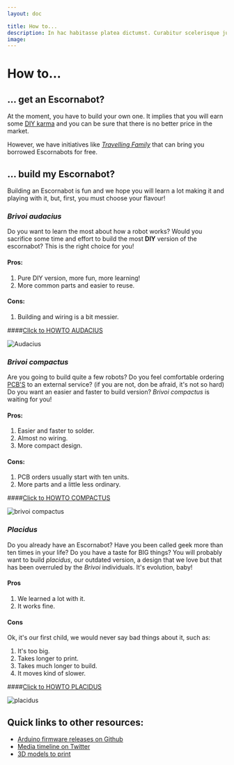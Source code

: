 ```yaml
---
layout: doc

title: How to...
description: In hac habitasse platea dictumst. Curabitur scelerisque justo vitae nunc ultrices.
image: 
---
```


# How to...

## ... get an Escornabot? 

At the moment, you have to build your own one. It implies that you will earn some [DIY karma][DIY01] and you can be sure that there is no better price in the market.

However, we have initiatives like [*Travelling Family*][TRA01] that can bring you borrowed Escornabots for free.


## ... build my Escornabot?

Building an Escornabot is fun and we hope you will learn a lot making it and playing with it, but, first, you must choose your flavour!

### *Brivoi audacius*
Do you want to learn the most about how a robot works? Would you sacrifice some time and effort to build the most **DIY** version of the escornabot? This is the right choice for you!

#### Pros:
1. Pure DIY version, more fun, more learning!
2. More common parts and easier to reuse.

#### Cons:
1. Building and wiring is a bit messier.

####[ClIck to HOWTO AUDACIUS][GUI01]

![Audacius][AUD01]

### *Brivoi compactus*
Are you going to build quite a few robots? Do you feel comfortable ordering [PCB'S][PCB01] to an external service? (if you are not, don be afraid, it's not so hard) Do you want an easier and faster to build version? *Brivoi compactus*  is waiting for you!

#### Pros:
1. Easier and faster to solder.
2. Almost no wiring.
3. More compact design.

#### Cons:
1. PCB orders usually start with ten units.
2. More parts and a little less ordinary.

####[Click to HOWTO COMPACTUS][GUI02]

![brivoi compactus][COM01]

### *Placidus*
Do you already have an Escornabot? Have you been called geek more than ten times in your life? Do you have a taste for BIG things? You will probably want to build *placidus*, our outdated version, a design that we love but that has been overruled by the *Brivoi* individuals. It's evolution, baby!

#### Pros
1. We learned a lot with it.
2. It works fine.

#### Cons
Ok, it's our first child, we would never say bad things about it, such as:

1. It's too big.
2. Takes longer to print.
3. Takes much longer to build.
4. It moves kind of slower.

####[Click to HOWTO PLACIDUS][GUI03]

![placidus][PLA01]

## Quick links to other resources:

* [Arduino firmware releases on Github][FIR02]
* [Media timeline on Twitter][TWI01]
* [3D models to print][MOD01]

<!-- Links -->
[DIY01]: http://en.wikipedia.org/wiki/Do_it_yourself
[TRA01]: http://escornabot.com/web/en/content/travelling-family
[FIR02]: https://github.com/escornabot/arduino/releases
[KEY01]: http://escornabot.com/web/en/content/keypad
[MOD01]: https://github.com/escornabot/3dmodel/releases
[TWI01]: https://twitter.com/escornabot/media
[PCB01]: https://learn.sparkfun.com/tutorials/pcb-basics
[GUI01]: https://escornabot.com/web/en/content/howto-audacius "howto audacius"
[GUI02]: https://escornabot.com/web/en/content/howto-compactus "howto compactus"
[GUI03]: https://escornabot.com/web/en/content/howto-placidus "howto placidus"


<!-- Images -->
[COM01]: https://escornabot.com/web/sites/default/files/node_attachs/brivoipcb.jpg "Brivoi compactus"
[PLA01]: https://escornabot.com/web/sites/default/files/node_attachs/amorodo.jpg "Placidus"
[AUD01]: https://escornabot.com/web/sites/default/files/node_attachs/brivoiaudacius.jpg "Brivoi audacius"
